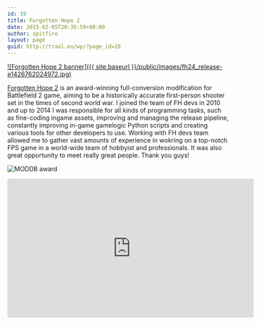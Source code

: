 ```yaml
---
id: 19
title: Forgotten Hope 2
date: 2015-02-05T20:35:59+00:00
author: spitfire
layout: page
guid: http://traal.eu/wp/?page_id=19
---
```

[![Forgotten Hope 2 banner]({{ site.baseurl }}/public/images/fh24_release-e1426762024972.jpg)](http://fhmod.org)

[Forgotten Hope 2](http://fhmod.org) is an award-winning full-conversion modification for Battlefield 2 game, aiming to be a historically accurate first-person shooter set in the times of second world war. I joined the team of FH devs in 2010 and up to 2014 I was responsible for all kinds of programming tasks, such as fine-coding ingame assets, improving and managing the release pipeline, constantly improving in-game gamelogic Python scripts and creating various tools for other developers to use. Working with FH devs team allowed me to gather vast amounts of experience in wokring on a top-notch FPS game in a world-wide team of hobbyist and professionals. It was also great opportunity to meet really great people. Thank you guys!

![MODDB award](http://forgottenhope.warumdarum.de/images/moty-2010-logo-small.png)

<iframe width="560" height="315" src="https://www.youtube.com/embed/mk8YoXNuvUQ" frameborder="0" allowfullscreen></iframe>
